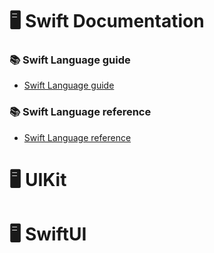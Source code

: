 # 🖥️ Swift Documentation

### 📚 Swift Language guide
- [Swift Language guide](https://github.com/DevWooHyeon/iOS-Documentation/tree/main/Swift%20Documentation/Swift%20Language%20guide)

### 📚 Swift Language reference
- [Swift Language reference]()

# 🖥️ UIKit

# 🖥️ SwiftUI
